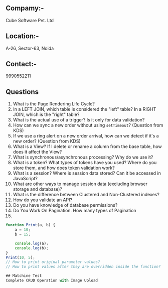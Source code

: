 ## Compamy:-
Cube Software Pvt. Ltd
## Location:- 
A-26, Sector-63, Noida
## Contact:- 
9990552211

## Questions

1. What is the Page Rendering Life Cycle?
2. In a LEFT JOIN, which table is considered the "left" table? In a RIGHT JOIN, which is the "right" table?
3. What is the actual use of a trigger? Is it only for data validation?
4. How can we sync a new order without using `setTimeout`? (Question from KDS)
5. If we use a ring alert on a new order arrival, how can we detect if it's a new order? (Question from KDS)
6. What is a View? If I delete or rename a column from the base table, how does it affect the View?
7. What is synchronous/asynchronous processing? Why do we use it?
8. What is a token? What types of tokens have you used? Where do you store them, and how does token validation work?
9. What is a session? Where is session data stored? Can it be accessed in JavaScript?
10. What are other ways to manage session data (excluding browser storage and database)?
11. What is the difference between Clustered and Non-Clustered indexes?
12. How do you validate an API?
13. Do you have knowledge of database permissions?
14. Do You Work On Pagination. How many types of Pagination 
15. 
```js
function Print(a, b) {
    a = 10;
    b = 15;

    console.log(a);
    console.log(b);
}
Print(10, 5);
// How to print original parameter values?
// How to print values after they are overridden inside the function?

## Matchine Test
Complete CRUD Operation with Image Upload